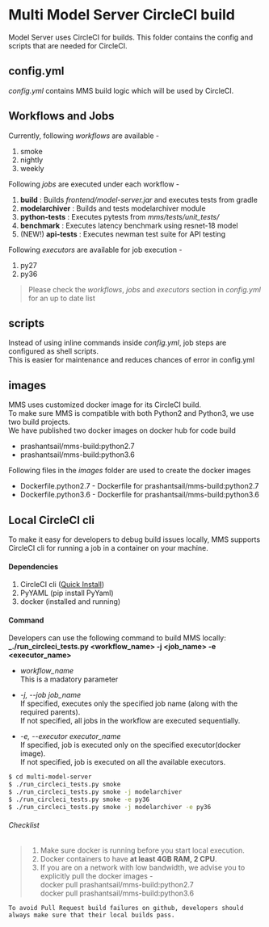 # Multi Model Server CircleCI build
Model Server uses CircleCI for builds. This folder contains the config and scripts that are needed for CircleCI.

## config.yml
_config.yml_ contains MMS build logic which will be used by CircleCI.

## Workflows and Jobs
Currently, following _workflows_ are available -
1. smoke
2. nightly
3. weekly

Following _jobs_ are executed under each workflow -
1. **build** : Builds _frontend/model-server.jar_ and executes tests from gradle
2. **modelarchiver** : Builds and tests modelarchiver module
3. **python-tests** : Executes pytests from _mms/tests/unit_tests/_
4. **benchmark** : Executes latency benchmark using resnet-18 model
5. (NEW!) **api-tests** : Executes newman test suite for API testing

Following _executors_ are available for job execution -
1. py27
2. py36

> Please check the _workflows_, _jobs_ and _executors_ section in _config.yml_ for an up to date list

## scripts
Instead of using inline commands inside _config.yml_, job steps are configured as shell scripts.  
This is easier for maintenance and reduces chances of error in config.yml

## images
MMS uses customized docker image for its CircleCI build.  
To make sure MMS is compatible with both Python2 and Python3, we use two build projects.  
We have published two docker images on docker hub for code build
* prashantsail/mms-build:python2.7
* prashantsail/mms-build:python3.6

Following files in the _images_ folder are used to create the docker images
* Dockerfile.python2.7 - Dockerfile for prashantsail/mms-build:python2.7
* Dockerfile.python3.6 - Dockerfile for prashantsail/mms-build:python3.6

## Local CircleCI cli
To make it easy for developers to debug build issues locally, MMS supports CircleCI cli for running a job in a container on your machine.

#### Dependencies
1. CircleCI cli ([Quick Install](https://circleci.com/docs/2.0/local-cli/#quick-installation))
2. PyYAML (pip install PyYaml)
3. docker (installed and running)

#### Command
Developers can use the following command to build MMS locally:  
**_./run_circleci_tests.py <workflow_name> -j <job_name> -e <executor_name>**

- _workflow_name_  
This is a madatory parameter

- _-j, --job job_name_  
If specified, executes only the specified job name (along with the required parents).  
If not specified, all jobs in the workflow are executed sequentially.  

- _-e, --executor executor_name_  
If specified, job is executed only on the specified executor(docker image).  
If not specified, job is executed on all the available executors.  

```bash
$ cd multi-model-server
$ ./run_circleci_tests.py smoke
$ ./run_circleci_tests.py smoke -j modelarchiver
$ ./run_circleci_tests.py smoke -e py36
$ ./run_circleci_tests.py smoke -j modelarchiver -e py36
```

###### Checklist
> 1. Make sure docker is running before you start local execution.  
> 2. Docker containers to have **at least 4GB RAM, 2 CPU**.  
> 3. If you are on a network with low bandwidth, we advise you to explicitly pull the docker images -  
> docker pull prashantsail/mms-build:python2.7  
> docker pull prashantsail/mms-build:python3.6  

`To avoid Pull Request build failures on github, developers should always make sure that their local builds pass.`
